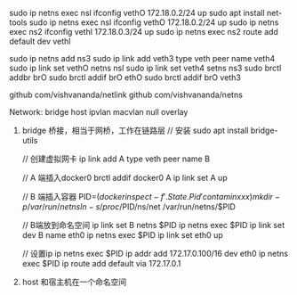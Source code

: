  sudo ip netns exec nsl ifconfig vethO 172.18.0.2/24 up
 sudo apt install net-tools
 sudo ip netns exec nsl ifconfig vethO 172.18.0.2/24 up
 sudo ip netns exec ns2 ifconfig vethl 172.18.0.3/24 up
 sudo ip netns exec ns2 route add default dev vethl


 sudo ip netns add ns3
 sudo ip link add veth3 type veth peer name veth4
 sudo ip link set vethO netns nsl
 sudo ip link set veth4 setns ns3
 sudo brctl addbr brO
 sudo brctl addif brO ethO
 sudo brctl addif brO veth3

 github com/vishvananda/netlink
 github com/vishvananda/netns



Network: bridge host ipvlan macvlan null overlay
1. bridge 桥接，相当于网桥，工作在链路层
    // 安装
     sudo apt install bridge-utils

    // 创建虚拟网卡
    ip link add A type veth peer name B

    // A 端插入docker0
    brctl addif docker0 A
    ip link set A up

    // B 端插入容器
    PID=$(docker inspect -f '{{.State.Pid}}' contaminxxx)
    mkdir -p /var/run/netns
    ln -s /proc/$PID/ns/net /var/run/netns/$PID

    // B端放到命名空间
    ip link set B netns $PID
    ip netns exec $PID ip link set dev B name eth0
    ip netns exec $PID ip link set eth0 up

    // 设置ip
    ip netns exec $PID ip addr add 172.17.0.100/16 dev eth0
    ip netns exec $PID ip route add default via 172.17.0.1

2. host  和宿主机在一个命名空间
